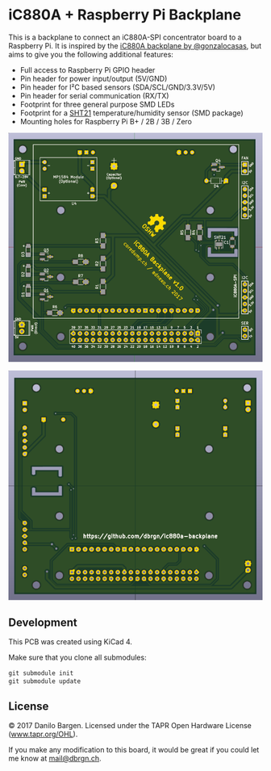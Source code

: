 # iC880A + Raspberry Pi Backplane

This is a backplane to connect an iC880A-SPI concentrator board to a Raspberry
Pi. It is inspired by the [iC880A backplane by
@gonzalocasas](https://github.com/gonzalocasas/ic880a-backplane), but aims to
give you the following additional features:

- Full access to Raspberry Pi GPIO header
- Pin header for power input/output (5V/GND)
- Pin header for I²C based sensors (SDA/SCL/GND/3.3V/5V)
- Pin header for serial communication (RX/TX)
- Footprint for three general purpose SMD LEDs
- Footprint for a [SHT21](https://sensirion.com/sht21/) temperature/humidity
  sensor (SMD package)
- Mounting holes for Raspberry Pi B+ / 2B / 3B / Zero

![Rendered](rendered.png)

![Rendered](rendered-back.png)


## Development

This PCB was created using KiCad 4.

Make sure that you clone all submodules:

    git submodule init
    git submodule update


## License

© 2017 Danilo Bargen. Licensed under the TAPR Open Hardware License (www.tapr.org/OHL).

If you make any modification to this board, it would be great if you could let
me know at mail@dbrgn.ch.
